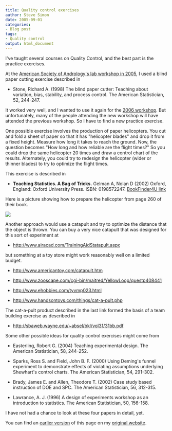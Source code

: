 ```yaml
---
title: Quality control exercises
author: Steve Simon
date: 2005-09-01
categories:
- Blog post
tags:
- Quality control
output: html_document
---
```


I've taught several courses on Quality Control, and the best part is the practice exercises.

<!---More--->

At the [American Society of Andrology's lab workshop in 2005](http://www.andrologysociety.com/meetings/alw.program2005.asp), I used a blind paper cutting exercise described in

- Stone, Richard A. (1998) The blind paper cutter: Teaching about variation, bias, stability, and process control. The American Statistician, 52, 244-247.

It worked very well, and I wanted to use it again for the [2006 workshop](http://www.andrologysociety.com/meetings/future.aspx). But unfortunately, many of the people attending the new workshop will have attended the previous workshop. So I have to find a new practice exercise.

One possible exercise involves the production of paper helicopters. You cut and fold a sheet of paper so that it has "helicopter blades" and drop it from a fixed height. Measure how long it takes to reach the ground. Now, the question becomes "How long and how reliable are the flight times?" So you could drop the same helicopter 20 times and draw a control chart of the results. Alternately, you could try to redesign the helicopter (wider or thinner blades) to try to optimize the flight times.

This exercise is described in

- **Teaching Statistics. A Bag of Tricks.** Gelman A, Nolan D (2002) Oxford, England: Oxford University Press. ISBN: 0198572247. [BookFinder4U link](http://www.bookfinder4u.com/detail/0198572247.html)

Here is a picture showing how to prepare the helicopter from page 260 of their book.

![](http://www.pmean.com/weblog/images/QualityExercise1.jpg)

Another approach would use a catapult and try to optimize the distance that the object is thrown. You can buy a very nice catapult that was designed for this sort of experiment at

-   <http://www.airacad.com/TrainingAidStatapult.aspx>

but something at a toy store might work reasonably well on a limited budget.

-   <http://www.americantoy.com/catapult.htm>

-   <http://www.zooscape.com/cgi-bin/maitred/YellowLoop/questp408441>

-   <http://www.ehobbies.com/tyvmp023.html>

-   <http://www.handsontoys.com/things/cat-a-pult.php>

The cat-a-pult product described in the last link formed the basis of a team building exercise as described in

- <http://sbaweb.wayne.edu/~absel/bkl/vol31/31bb.pdf>

Some other possible ideas for quality control exercises might come from

- Easterling, Robert G. (2004) Teaching experimental design. The   American Statistician, 58, 244-252.
    
-   Sparks, Ross S. and Field, John B. F. (2000) Using Deming's funnel experiment to demonstrate effects of violating assumptions   underlying Shewhart's control charts. The American Statistician, 54, 291-302.
    
- Brady, James E. and Allen, Theodore T. (2002) Case study based instruction of DOE and SPC. The American Statistician, 56, 312-315.
    
- Lawrance, A. J. (1996) A design of experiments workshop as an introduction to statistics. The American Statistician, 50, 156-158.

I have not had a chance to look at these four papers in detail, yet.

You can find an [earlier version][sim1] of this page on my [original website][sim2].


[sim1]: http://www.pmean.com/05/QualityControlExercises.html
[sim2]: http://www.pmean.com/original_site.html
